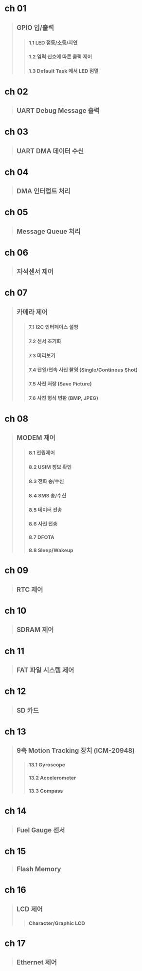 # ch 01 
>## GPIO 입/출력
>>### 1.1 LED 점등/소등/지연
>>### 1.2 입력 신호에 따른 출력 제어
>>### 1.3 Default Task 에서 LED 점멸
# ch 02
>## UART Debug Message 출력
# ch 03 
>## UART DMA 데이터 수신
# ch 04
>## DMA 인터럽트 처리 
# ch 05
>## Message Queue 처리
# ch 06
>## 자석센서 제어
# ch 07
>## 카메라 제어
>>### 7.1 I2C 인터페이스 설정
>>### 7.2 센서 초기화
>>### 7.3 미리보기
>>### 7.4 단일/연속 사진 촬영 (Single/Continous Shot)
>>### 7.5 사진 저장 (Save Picture)
>>### 7.6 사진 형식 변환 (BMP, JPEG)
# ch 08
>## MODEM 제어
>>### 8.1 전원제어
>>### 8.2 USIM 정보 확인
>>### 8.3 전화 송/수신
>>### 8.4 SMS 송/수신
>>### 8.5 데이터 전송
>>### 8.6 사진 전송
>>### 8.7 DFOTA
>>### 8.8 Sleep/Wakeup
# ch 09
>## RTC 제어
# ch 10
>## SDRAM 제어
# ch 11
>## FAT 파일 시스템 제어
# ch 12
>## SD 카드
# ch 13
>## 9축 Motion Tracking 장치 (ICM-20948)
>>### 13.1 Gyroscope
>>### 13.2 Accelerometer
>>### 13.3 Compass
# ch 14
>## Fuel Gauge 센서
# ch 15
>## Flash Memory
# ch 16
>## LCD 제어
>>### Character/Graphic LCD
# ch 17
>## Ethernet 제어
